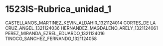 # 1523IS-Rubrica_unidad_1
CASTELLANOS_MARTINEZ_KEVIN_ALDAHIR_1321124014
CORTES_DE LA CRUZ_ANGEL_1321124036
HERNANDEZ_MAGDALENO_ARELY_1321124061
PEREZ_MIRANDA_EZREL_EDUARDO_1321124016
TINOCO_SANCHEZ_FERNANDO_1321124058

